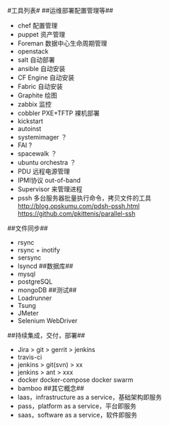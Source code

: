 #工具列表#
##运维部署配置管理等##
- chef 配置管理
- puppet 资产管理
- Foreman 数据中心生命周期管理
- openstack
- salt 自动部署
- ansible 自动安装
- CF Engine 自动安装
- Fabric 自动安装
- Graphite 绘图
- zabbix 监控
- cobbler PXE+TFTP 裸机部署
- kickstart
- autoinst
- systemimager ？
- FAI ?
- spacewalk ？
- ubuntu orchestra ？
- PDU 远程电源管理
- IPMI协议 out-of-band
- Supervisor 来管理进程
- pssh 多台服务器批量执行命令，拷贝文件的工具  
    http://blog.opskumu.com/pdsh-pssh.html  
    https://github.com/pkittenis/parallel-ssh  

##文件同步##
- rsync
- rsync + inotify
- sersync
- lsyncd
##数据库##
- mysql
- postgreSQL
- mongoDB
##测试##
- Loadrunner
- Tsung
- JMeter
- Selenium WebDriver

##持续集成，交付，部署##
- Jira > git > gerrit > jenkins
- travis-ci
- jenkins > git(svn) > xx
- jenkins > ant > xxx
- docker docker-compose docker swarm
- bamboo
##其它概念##
- laas，infrastructure as a service，基础架构即服务
- pass，platform as a service，平台即服务
- saas，software as a service，软件即服务
